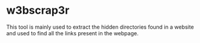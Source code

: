 # w3bscrap3r
This tool is mainly used to extract the hidden directories found in a website and used to find all the links present in the webpage.

